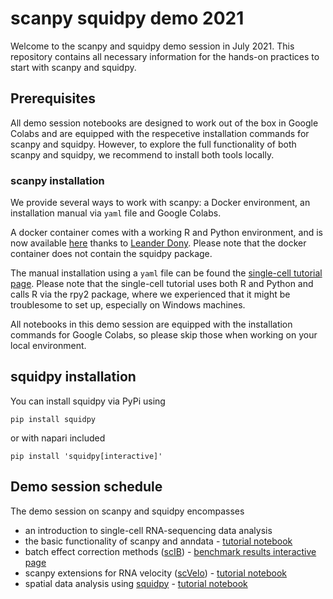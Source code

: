 # scanpy squidpy demo 2021

Welcome to the scanpy and squidpy demo session in July 2021. This repository contains all necessary information for the hands-on practices to start with scanpy and squidpy.

## Prerequisites

All demo session notebooks are designed to work out of the box in Google Colabs and are equipped with the respecetive installation commands for scanpy and squidpy. However, to explore the full functionality of both scanpy and squidpy, we recommend to install both tools locally. 

### scanpy installation

We provide several ways to work with scanpy: a Docker environment, an installation manual via `yaml` file and Google Colabs.

A docker container comes with a working R and Python environment, and is now available [here](https://hub.docker.com/r/leanderd/single-cell-analysis) thanks to [Leander Dony](https://github.com/le-ander). Please note that the docker container does not contain the squidpy package.

The manual installation using a `yaml` file can be found the [single-cell tutorial page](https://github.com/theislab/single-cell-tutorial#environment-set-up). Please note that the single-cell tutorial uses both R and Python and calls R via the rpy2 package, where we experienced that it might be troublesome to set up, especially on Windows machines.  

All notebooks in this demo session are equipped with the installation commands for Google Colabs, so please skip those when working on your local environment.

## squidpy installation

You can install squidpy via PyPi using

```
pip install squidpy
```
or with napari included
```
pip install 'squidpy[interactive]'
```

## Demo session schedule

The demo session on scanpy and squidpy encompasses 
* an introduction to single-cell RNA-sequencing data analysis 
* the basic functionality of scanpy and anndata - [tutorial notebook](https://colab.research.google.com/github/theislab/scanpy_squidpy_demo_2021/blob/main/tutorial_scanpy_basics.ipynb)
* batch effect correction methods ([scIB](https://github.com/theislab/scib)) - [benchmark results interactive page](https://theislab.github.io/scib-reproducibility/)
* scanpy extensions for RNA velocity ([scVelo](https://scvelo.readthedocs.io/)) - [tutorial notebook](https://colab.research.google.com/github/theislab/scvelo_notebooks/blob/master/VelocityBasics.ipynb)
* spatial data analysis using [squidpy](https://github.com/theislab/squidpy) - [tutorial notebook](https://colab.research.google.com/github/theislab/scanpy_squidpy_demo_2021/blob/main/tutorial_visium_hne.ipynb)  


